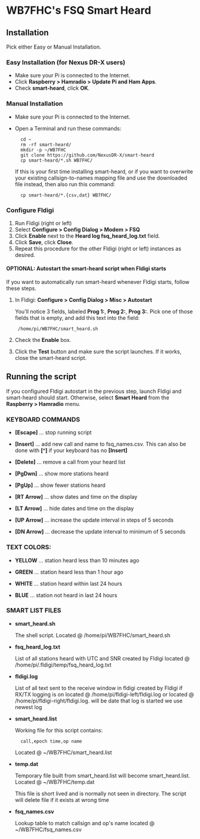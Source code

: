 # WB7FHC's FSQ Smart Heard

## Installation
Pick either Easy or Manual Installation.

### Easy Installation (for Nexus DR-X users)
- Make sure your Pi is connected to the Internet.
- Click __Raspberry > Hamradio > Update Pi and Ham Apps__.
- Check __smart-heard__, click __OK__.

### Manual Installation
- Make sure your Pi is connected to the Internet.
- Open a Terminal and run these commands:

		cd ~
		rm -rf smart-heard/
		mkdir -p ~/WB7FHC
		git clone https://github.com/NexusDR-X/smart-heard
		cp smart-heard/*.sh WB7FHC/

	If this is your first time installing smart-heard, or if you want to overwrite your existing callsign-to-names mapping file and use the downloaded file instead, then also run this command:
	
		cp smart-heard/*.{csv,dat} WB7FHC/

### Configure Fldigi

1. Run Fldigi (right or left)
1. Select __Configure > Config Dialog > Modem > FSQ__
1. Click __Enable__ next to the __Heard log fsq_heard_log.txt__ field.
1. Click __Save__, click __Close__.
1. Repeat this procedure for the other Fldigi (right or left) instances as desired.

#### OPTIONAL: Autostart the smart-heard script when Fldigi starts

If you want to automatically run smart-heard whenever Fldigi starts, follow these steps.

1. In Fldigi: __Configure > Config Dialog > Misc > Autostart__

	You'll notice 3 fields, labeled __Prog 1:__, __Prog 2:__, __Prog 3:__. Pick one of those fields that is empty, and add this text into the field:
	
		/home/pi/WB7FHC/smart_heard.sh

1. Check the __Enable__ box.
1. Click the __Test__ button and make sure the script launches. If it works, close the smart-heard script.

## Running the script

If you configured Fldigi autostart in the previous step, launch Fldigi and smart-heard should start. Otherwise, select __Smart Heard__ from the __Raspberry > Hamradio__ menu.

### KEYBOARD COMMANDS

- __[Escape]__ … stop running script

- __[Insert]__ … add new call and name to fsq_names.csv. This can also be done with __[^]__ if your keyboard has no __[Insert]__

- __[Delete]__ … remove a call from your heard list

- __[PgDwn]__ … show more stations heard

- __[PgUp]__ … show fewer stations heard

- __[RT Arrow]__ … show dates and time on the display

- __[LT Arrow]__ … hide dates and time on the display

- __[UP Arrow]__ … increase the update interval in steps of 5 seconds

- __[DN Arrow]__ … decrease the update interval to minimum of 5 seconds

### TEXT COLORS:
- __YELLOW__ ... station heard less than 10 minutes ago

- __GREEN__  ... station heard less than 1 hour ago

- __WHITE__  ... station heard within last 24 hours

- __BLUE__   ... station not heard in last 24 hours

### SMART LIST FILES

- __smart_heard.sh__
     
	The shell script. Located @ /home/pi/WB7FHC/smart_heard.sh

- __fsq_heard_log.txt__

	List of all stations heard with UTC and SNR created by Fldigi located @ /home/pi/.fldigi/temp/fsq_heard_log.txt

- __fldigi<date>.log__
     
	List of all text sent to the receive window in fldigi created by Fldigi if RX/TX logging is on located @ /home/pi/fldigi-left/fldigi<date>.log or located @ /home/pi/fldigi-right/fldigi<date>.log. <date> will be date that log is started we use newest log

- __smart_heard.list__

	Working file for this script contains:

		call,epoch time,op name
   
   Located @ ~/WB7FHC/smart_heard.list

- __temp.dat__
     
   Temporary file built from smart_heard.list will become smart_heard.list. Located @ ~/WB7FHC/temp.dat

	This file is short lived and is normally not seen in directory. The script will delete file if it exists at wrong time

- __fsq_names.csv__

	Lookup table to match callsign and op's name located @ ~/WB7FHC/fsq_names.csv


